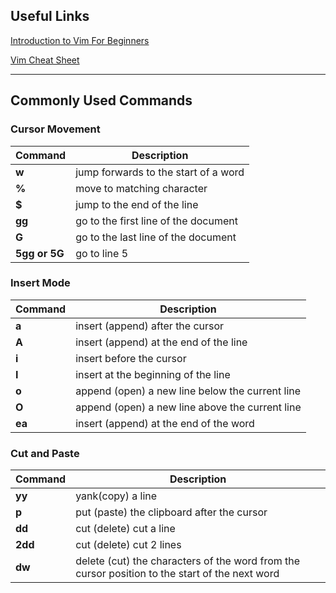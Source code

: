 <h2>Useful Links</h2>

[Introduction to Vim For Beginners](https://youtu.be/RZ4p-saaQkc)

[Vim Cheat Sheet](https://vim.rtorr.com/)

---

<h2><p>Commonly Used Commands</p></h2>

<h3><b>Cursor Movement</b></h3>

| Command     | Description |
| ----------- | ----------- |
| **w**       | jump forwards to the start of a word       |
| **%**       | move to matching character        |
| **$**       | jump to the end of the line        |
| **gg**      | go to the first line of the document        |
| **G**       | go to the last line of the document        |
| **5gg or 5G**| go to line 5        |


<h3><b>Insert Mode</b></h3>

| Command     | Description |
| ----------- | ----------- |
| **a**       | insert (append) after the cursor        |
| **A**       | insert (append) at the end of the line        |
| **i**       | insert before the cursor       |
| **I**       | insert at the beginning of the line        |
| **o**       | append (open) a new line below the current line        |
| **O**       | append (open) a new line above the current line        |
| **ea**      | insert (append) at the end of the word        |

<h3><b>Cut and Paste</b></h3>


| Command     | Description |
| ----------- | ----------- |
| **yy**      | yank(copy) a line |
| **p**       | put (paste) the clipboard after the cursor        |
| **dd**      | cut (delete) cut a line       |
| **2dd**     | cut (delete) cut 2 lines        |
| **dw**      | delete (cut) the characters of the word from the cursor position to the start of the next word       |
